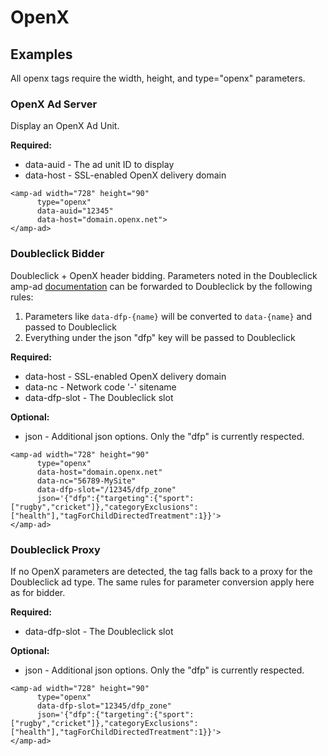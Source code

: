 <!---
Copyright 2016 The AMP HTML Authors. All Rights Reserved.

Licensed under the Apache License, Version 2.0 (the "License");
you may not use this file except in compliance with the License.
You may obtain a copy of the License at

      http://www.apache.org/licenses/LICENSE-2.0

Unless required by applicable law or agreed to in writing, software
distributed under the License is distributed on an "AS-IS" BASIS,
WITHOUT WARRANTIES OR CONDITIONS OF ANY KIND, either express or implied.
See the License for the specific language governing permissions and
limitations under the License.
-->

# OpenX

## Examples

All openx <amp-ad> tags require the width, height, and type="openx" parameters.

### OpenX Ad Server

Display an OpenX Ad Unit.

__Required:__

- data-auid - The ad unit ID to display
- data-host - SSL-enabled OpenX delivery domain

```
<amp-ad width="728" height="90"
      type="openx"
      data-auid="12345"
      data-host="domain.openx.net">
</amp-ad>
```

### Doubleclick Bidder

Doubleclick + OpenX header bidding. Parameters noted in the Doubleclick amp-ad [documentation](doubleclick.md) can be
forwarded to Doubleclick by the following rules:

1. Parameters like `data-dfp-{name}` will be converted to `data-{name}` and passed to Doubleclick
2. Everything under the json "dfp" key will be passed to Doubleclick

__Required:__

- data-host - SSL-enabled OpenX delivery domain
- data-nc - Network code '-' sitename
- data-dfp-slot - The Doubleclick slot

__Optional:__

- json - Additional json options. Only the "dfp" is currently respected.

```
<amp-ad width="728" height="90"
      type="openx"
      data-host="domain.openx.net"
      data-nc="56789-MySite"
      data-dfp-slot="/12345/dfp_zone"
      json='{"dfp":{"targeting":{"sport":["rugby","cricket"]},"categoryExclusions":["health"],"tagForChildDirectedTreatment":1}}'>
</amp-ad>
```

### Doubleclick Proxy

If no OpenX parameters are detected, the tag falls back to a proxy for the Doubleclick ad type. The same rules for
 parameter conversion apply here as for bidder.

 __Required:__

 - data-dfp-slot - The Doubleclick slot

 __Optional:__

 - json - Additional json options. Only the "dfp" is currently respected.

```
<amp-ad width="728" height="90"
      type="openx"
      data-dfp-slot="12345/dfp_zone"
      json='{"dfp":{"targeting":{"sport":["rugby","cricket"]},"categoryExclusions":["health"],"tagForChildDirectedTreatment":1}}'>
</amp-ad>
```
